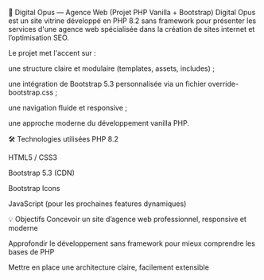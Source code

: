 🎨 Digital Opus — Agence Web (Projet PHP Vanilla + Bootstrap)
Digital Opus est un site vitrine développé en PHP 8.2 sans framework pour présenter les services d'une agence web spécialisée dans la création de sites internet et l’optimisation SEO.

Le projet met l'accent sur :

une structure claire et modulaire (templates, assets, includes) ;

une intégration de Bootstrap 5.3 personnalisée via un fichier override-bootstrap.css ;

une navigation fluide et responsive ;

une approche moderne du développement vanilla PHP.

🛠️ Technologies utilisées
PHP 8.2

HTML5 / CSS3

Bootstrap 5.3 (CDN)

Bootstrap Icons

JavaScript (pour les prochaines features dynamiques)

💡 Objectifs
Concevoir un site d’agence web professionnel, responsive et moderne

Approfondir le développement sans framework pour mieux comprendre les bases de PHP

Mettre en place une architecture claire, facilement extensible
